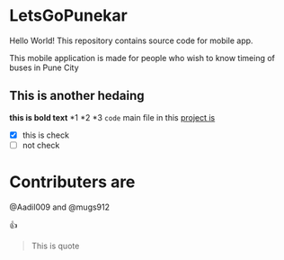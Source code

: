 # LetsGoPunekar
Hello World!
This repository contains source code for mobile app.

  This mobile application is made for people who
wish to know  timeing of buses in Pune City

## This is another hedaing
**this is bold text**
*1
*2
*3
`code`
main file in this [project is](../components/Home.js)
- [x] this is check
- [ ] not check

# Contributers are
@Aadil009 and @mugs912

:+1:
>This is quote
